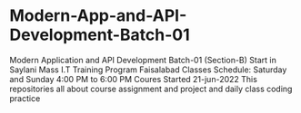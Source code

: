 # Modern-App-and-API-Development-Batch-01
Modern Application and API Development Batch-01 (Section-B) Start in Saylani Mass I.T Training Program Faisalabad
Classes Schedule:
Saturday and Sunday 4:00 PM to 6:00 PM
Coures Started 21-jun-2022
This repositories all about course assignment and project and daily class coding practice 
